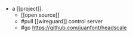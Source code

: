 - a [[project]].
  - [[open source]]
  - #pull [[wireguard]] control server
  - #go https://github.com/juanfont/headscale
